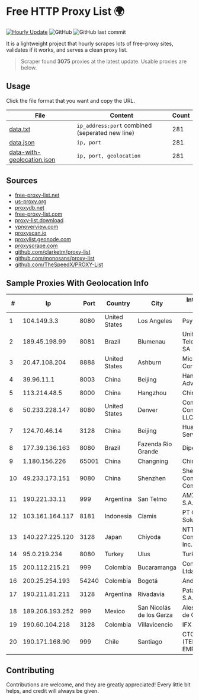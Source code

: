
# Free HTTP Proxy List 🌍

[![Hourly Update](https://github.com/mertguvencli/http-proxy-list/actions/workflows/main.yml/badge.svg?branch=main)](https://github.com/mertguvencli/http-proxy-list/actions/workflows/main.yml)
![GitHub](https://img.shields.io/github/license/mertguvencli/http-proxy-list)
![GitHub last commit](https://img.shields.io/github/last-commit/mertguvencli/http-proxy-list)

It is a lightweight project that hourly scrapes lots of free-proxy sites, validates if it works, and serves a clean proxy list.


> Scraper found **3075** proxies at the latest update. Usable proxies are below.

## Usage

Click the file format that you want and copy the URL.


|File|Content|Count|
|----|-------|-----|
|[data.txt](https://raw.githubusercontent.com/mertguvencli/http-proxy-list/main/proxy-list/data.txt)|`ip_address:port` combined (seperated new line)|281|
|[data.json](https://raw.githubusercontent.com/mertguvencli/http-proxy-list/main/proxy-list/data.json)|`ip, port`|281|
|[data-with-geolocation.json](https://raw.githubusercontent.com/mertguvencli/http-proxy-list/main/proxy-list/data-with-geolocation.json)|`ip, port, geolocation`|281|

## Sources

* [free-proxy-list.net](https://free-proxy-list.net)
* [us-proxy.org](https://www.us-proxy.org)
* [proxydb.net](http://proxydb.net)
* [free-proxy-list.com](https://free-proxy-list.com/?page=&port=&type%5B%5D=http&type%5B%5D=https&up_time=0&search=Search)
* [proxy-list.download](https://www.proxy-list.download/HTTP)
* [vpnoverview.com](https://vpnoverview.com/privacy/anonymous-browsing/free-proxy-servers)
* [proxyscan.io](https://www.proxyscan.io)
* [proxylist.geonode.com](https://proxylist.geonode.com/api/proxy-list?limit=300&page=1&sort_by=lastChecked&sort_type=desc&protocols=http,https)
* [proxyscrape.com](https://api.proxyscrape.com/v2/?request=displayproxies&protocol=http&timeout=10000&country=all&ssl=all&anonymity=all)
* [github.com/clarketm/proxy-list](https://raw.githubusercontent.com/clarketm/proxy-list/master/proxy-list-raw.txt)
* [github.com/monosans/proxy-list](https://raw.githubusercontent.com/monosans/proxy-list/main/proxies/http.txt)
* [github.com/TheSpeedX/PROXY-List](https://raw.githubusercontent.com/TheSpeedX/PROXY-List/master/http.txt)


## Sample Proxies With Geolocation Info

|#|Ip|Port|Country|City|Internet Service Provider|
|-|--|----|-------|----|-------------------------|
|1|104.149.3.3|8080|United States|Los Angeles|Psychz Networks|
|2|189.45.198.99|8081|Brazil|Blumenau|Unifique TelecomunicaÔÔes SA|
|3|20.47.108.204|8888|United States|Ashburn|Microsoft Corporation|
|4|39.96.11.1|8003|China|Beijing|Hangzhou Alibaba Advertising Co|
|5|113.214.48.5|8000|China|Hangzhou|Chinanet|
|6|50.233.228.147|8080|United States|Denver|Comcast Cable Communications, LLC|
|7|124.70.46.14|3128|China|Beijing|Huawei Cloud Service data center|
|8|177.39.136.163|8080|Brazil|Fazenda Rio Grande|Dipelnet Corbelia|
|9|1.180.156.226|65001|China|Changning|Chinanet|
|10|49.233.173.151|9080|China|Shenzhen|Shenzhen Tencent Computer Systems Company Limited|
|11|190.221.33.11|999|Argentina|San Telmo|AMX Argentina S.A.|
|12|103.161.164.117|8181|Indonesia|Ciamis|PT Galuh Multidata Solution|
|13|140.227.225.120|3128|Japan|Chiyoda|NTT PC Communications, Inc.|
|14|95.0.219.234|8080|Turkey|Ulus|TurkTelecom|
|15|200.112.215.21|999|Colombia|Bucaramanga|Consulnetwork Ltda|
|16|200.25.254.193|54240|Colombia|Bogotá|Andinet ON Line|
|17|190.211.81.211|3128|Argentina|Rivadavia|Patagonia Green S.A.|
|18|189.206.193.252|999|Mexico|San Nicolás de los Garza|Alestra, S. de R.L. de C.V.|
|19|190.60.104.218|3128|Colombia|Villavicencio|IFX Corporation|
|20|190.171.168.90|999|Chile|Santiago|CTC. CORP S.A. (TELEFONICA EMPRESAS)|



## Contributing

Contributions are welcome, and they are greatly appreciated! Every
little bit helps, and credit will always be given.

